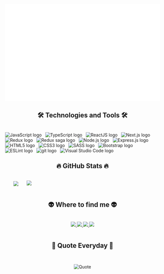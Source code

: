 <a href="#" target="_blank">
  <img src="svg/devm.svg" width="1200" alt="devm-official" />
</a>

<h2 align="center">🛠 Technologies and Tools 🛠</h2>
<br>
<!-- https://simpleicons.org/ -->
<span><img src="https://img.shields.io/badge/JavaScript-282C34?logo=javascript&logoColor=F7DF1E" alt="JavaScript logo" title="JavaScript" height="25" /></span>
&nbsp;
<span><img src="https://img.shields.io/badge/TypeScript-282C34?logo=typescript&logoColor=3178C6" alt="TypeScript logo" title="TypeScript" height="25" /></span>
&nbsp;
<span><img src="https://img.shields.io/badge/ReactJS-282C34?logo=react&logoColor=61DAFB" alt="ReactJS logo" title="ReactJS" height="25" /></span>
&nbsp;
<span><img src="https://img.shields.io/badge/NextJs-282C34?logo=next.js&logoColor=000000" alt="Next.js logo" title="NextJs" height="25" /></span>
&nbsp;
<span><img src="https://img.shields.io/badge/Redux-282C34?logo=redux&logoColor=764ABC" alt="Redux logo" title="Redux" height="25" /></span>
&nbsp;
<span><img src="https://img.shields.io/badge/Redux Saga-282C34?logo=redux-saga&logoColor=999999" alt="Redux saga logo" title="Redux-Saga" height="25" /></span>
&nbsp;
<span><img src="https://img.shields.io/badge/Node.js-282C34?logo=node.js&logoColor=00F200" alt="Node.js logo" title="Node.js" height="25" /></span>
&nbsp;
<span><img src="https://img.shields.io/badge/Express-282C34?logo=express&logoColor=FFFFFF" alt="Express.js logo" title="Express.js" height="25" /></span>
&nbsp;
<span><img src="https://img.shields.io/badge/HTML5-282C34?logo=html5&logoColor=E34F26" alt="HTML5 logo" title="HTML5" height="25" /></span>
&nbsp;
<span><img src="https://img.shields.io/badge/CSS3-282C34?logo=css3&logoColor=1572B6" alt="CSS3 logo" title="CSS3" height="25" /></span>
&nbsp;
<span><img src="https://img.shields.io/badge/Sass-282C34?logo=sass&logoColor=CC6699" alt="SASS logo" title="SASS" height="25" /></span>
&nbsp;
<span><img src="https://img.shields.io/badge/Bootstrap-282C34?logo=bootstrap&logoColor=7952B3" alt="Bootstrap logo" title="Bootstrap" height="25" /></span>
&nbsp;
<span><img src="https://img.shields.io/badge/ESLint-282C34?logo=eslint&logoColor=4B32C3" alt="ESLint logo" title="ESLint" height="25" /></span>
&nbsp;
<span><img src="https://img.shields.io/badge/git-282C34?logo=git&logoColor=F05032" alt="git logo" title="git" height="25" /></span>
&nbsp;
<span><img src="https://img.shields.io/badge/VS%20Code-282C34?logo=visual-studio-code&logoColor=007ACC" alt="Visual Studio Code logo" title="Visual Studio Code" height="25" /></span>
&nbsp;

<br>

<h2 align="center">🔥 GitHub Stats 🔥</h2>
<!-- https://github.com/anuraghazra/github-readme-stats -->
<br>
<div align=center>
  <a href="#" title="DevM">
    <img width="315" align="center" src="https://github-readme-stats.vercel.app/api/top-langs/?username=devm98&hide=c%23,powershell,Mathematica,Ruby,Objective-C,Objective-C%2b%2b,Cuda&title_color=61dafb&text_color=ffffff&icon_color=61dafb&bg_color=20232a&langs_count=8&layout=compact&border_color=61dafb&hide_border=true" />
  </a>
  <a href="#" title="DevM">
    <img align="right" width="434" src="https://github-readme-stats.vercel.app/api?username=devm98&show_icons=true&theme=react&border_color=61dafb&hide_border=true" />
  </a>
</div>

<br>

<h2 align="center">👽 Where to find me 👽</h2>
<br>
<!-- https://icons8.com -->
<div align="center">
  <a href="https://www.facebook.com/devm1998" target="blank">
    <img src="https://img.icons8.com/doodle/100/000000/facebook-new.png"/>
  </a>
  <a href="https://www.instagram.com/m.i_nh" target="blank">
    <img src="https://img.icons8.com/doodle/100/000000/instagram--v1.png"/>
  </a>
  <a href="mailto:khaminhbui@gmail.com" target="top">
    <img src="https://img.icons8.com/doodle/100/000000/gmail.png"/>
  </a>
  <a href="https://www.linkedin.com/in/minh-b%C3%B9i-d%C6%B0%C6%A1ng-kh%E1%BA%A3-686380221" target="blank">
    <img src="https://img.icons8.com/doodle/100/000000/linkedin--v2.png"/>
  </a>
</div>

<br>

<h2 align="center">📑 Quote Everyday 📑</h2>
<br>

<div align="center">

![Quote](https://github-readme-quotes.herokuapp.com/quote?theme=tokyonight&animation=default&layout=default&font=default)

</div>

